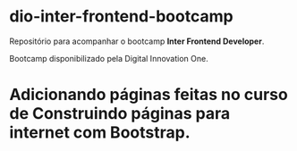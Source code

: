# dio-inter-frontend-bootcamp

Repositório para acompanhar o bootcamp **Inter Frontend Developer**.

Bootcamp disponibilizado pela Digital Innovation One.


# Adicionando páginas feitas no curso de **Construindo páginas para internet com Bootstrap**.
